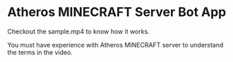 # Atheros MINECRAFT Server Bot App

Checkout the sample.mp4 to know how it works.

You must have experience with Atheros MINECRAFT server to understand the terms in the video.
